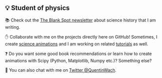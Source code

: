 ## :bulb: Student of physics

<!-- showcase GIF of science animations -->  
:books: Check out the [The Blank Spot newsletter](https://quentinwach.substack.com/) about science history that I am writing. 

:hand: Collaborate with me on the projects directly here on GitHub!
Sometimes, I create [science animations](https://github.com/QuentinWach/Animating-Science) and I am working on related [tutorials](https://quentinwach.github.io/Animating-Science/) as well.

:question: Do you want some good book recommendations or learn how to create animations with Scipy (Python, Matplotlib, Numpy etc.)? Something else?

💬 You can also chat with me on [Twitter @QuentinWach](https://twitter.com/QuentinWach).
